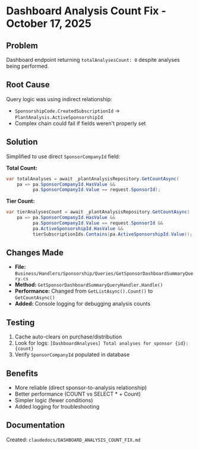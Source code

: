 # Dashboard Analysis Count Fix - October 17, 2025

## Problem
Dashboard endpoint returning `totalAnalysesCount: 0` despite analyses being performed.

## Root Cause
Query logic was using indirect relationship:
- `SponsorshipCode.CreatedSubscriptionId` → `PlantAnalysis.ActiveSponsorshipId`
- Complex chain could fail if fields weren't properly set

## Solution
Simplified to use direct `SponsorCompanyId` field:

**Total Count:**
```csharp
var totalAnalyses = await _plantAnalysisRepository.GetCountAsync(
    pa => pa.SponsorCompanyId.HasValue && 
          pa.SponsorCompanyId.Value == request.SponsorId);
```

**Tier Count:**
```csharp
var tierAnalysesCount = await _plantAnalysisRepository.GetCountAsync(
    pa => pa.SponsorCompanyId.HasValue && 
          pa.SponsorCompanyId.Value == request.SponsorId &&
          pa.ActiveSponsorshipId.HasValue &&
          tierSubscriptionIds.Contains(pa.ActiveSponsorshipId.Value));
```

## Changes Made
- **File:** `Business/Handlers/Sponsorship/Queries/GetSponsorDashboardSummaryQuery.cs`
- **Method:** `GetSponsorDashboardSummaryQueryHandler.Handle()`
- **Performance:** Changed from `GetListAsync().Count()` to `GetCountAsync()`
- **Added:** Console logging for debugging analysis counts

## Testing
1. Cache auto-clears on purchase/distribution
2. Look for logs: `[DashboardAnalyses] Total analyses for sponsor {id}: {count}`
3. Verify `SponsorCompanyId` populated in database

## Benefits
- More reliable (direct sponsor-to-analysis relationship)
- Better performance (COUNT vs SELECT * + Count)
- Simpler logic (fewer conditions)
- Added logging for troubleshooting

## Documentation
Created: `claudedocs/DASHBOARD_ANALYSIS_COUNT_FIX.md`
